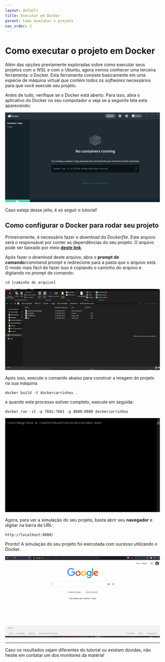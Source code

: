 ```yaml
---
layout: default
title: Executar em Docker
parent: Como executar o projeto
nav_order: 3
---
```


# Como executar o projeto em Docker

Além das opções previamente exploradas sobre como executar seus projetos com o WSL e com o Ubuntu, agora iremos conhecer uma terceira ferramenta: o Docker. Esta ferramenta consiste basicamente em uma espécie de máquina virtual que contém todos os *softwares* necessários para que você execute seu projeto.

Antes de tudo, verifique se o Docker está aberto. Para isso, abra o aplicativo do Docker no seu computador e veja se a seguinte tela está aparecendo:

![Docker is running](/assets/img/Docker/dockerrunning.png)

Caso esteja desse jeito, é só seguir o tutorial!

## Como configurar o Docker para rodar seu projeto

Primeiramente, é necessário fazer o *download* do *Dockerfile*. Este arquivo será o responsável por conter as dependências do seu projeto. O arquivo pode ser baixado por meio **[deste link](https://github.com/ThundeRatz/DockerCarrinhos)**.

Após fazer o *download* deste arquivo, abra o **prompt de comando**/*command prompt* e redirecione para a pasta que o arquivo está. O modo mais fácil de fazer isso é copiando o caminho do arquivo e digitando no prompt de comando:

```
cd [caminho do arquivo]
```

![GIF caminho do arquivo](/assets/gif/Docker/caminho_docker.gif)

Após isso, execute o comando abaixo para construir a imagem do projeto na sua máquina.

```
docker build -t dockercarrinhos .
```

e quando este processo estiver completo, execute em seguida:

```
docker run -it -p 7681:7681 -p 8080:8080 dockercarrinhos
```

![GIF executando Docker](/assets/gif/Docker/docker_build.gif)

Agora, para ver a simulação do seu projeto, basta abrir seu **navegador** e digitar na barra de URL:

```
http://localhost:8080/
```

Pronto! A simulação do seu projeto foi executada com sucesso utilizando o Docker.

![Simulação Docker](/assets/gif/Docker/finalgazebo_sim.gif)

___

Caso os resultados sejam diferentes do tutorial ou existam dúvidas, não hesite em contatar um dos monitores da matéria!
